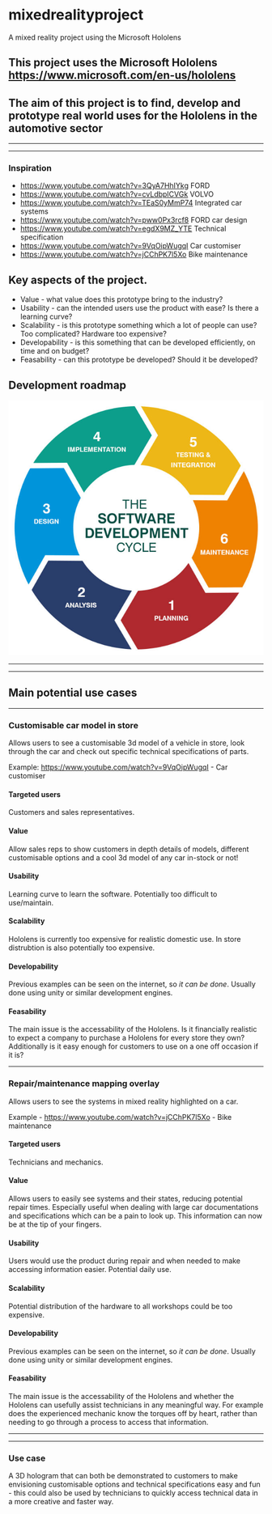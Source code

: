 # mixedrealityproject

A mixed reality project using the Microsoft Hololens

## This project uses the Microsoft Hololens https://www.microsoft.com/en-us/hololens

## The aim of this project is to find, develop and prototype real world uses for the Hololens in the automotive sector

---
---

### Inspiration 

* https://www.youtube.com/watch?v=3QyA7HhIYkg FORD
* https://www.youtube.com/watch?v=cvLdbpICVGk VOLVO
* https://www.youtube.com/watch?v=TEaS0yMmP74 Integrated car systems
* https://www.youtube.com/watch?v=pww0Px3rcf8 FORD car design 
* https://www.youtube.com/watch?v=egdX9MZ_YTE Technical specification 
* https://www.youtube.com/watch?v=9VqOipWugqI Car customiser 
* https://www.youtube.com/watch?v=jCChPK7l5Xo Bike maintenance 

## Key aspects of the project. 

* Value - what value does this prototype bring to the industry?
* Usability - can the intended users use the product with ease? Is there a learning curve? 
* Scalability - is this prototype something which a lot of people can use? Too complicated? Hardware too expensive? 
* Developability - is this something that can be developed efficiently, on time and on budget? 
* Feasability - can this prototype be developed? Should it be developed?

## Development roadmap 

![development roadmap](images/roadmap.jpg) 

---
---

## Main potential use cases 

---

### Customisable car model in store 

Allows users to see a customisable 3d model of a vehicle in store, look through the car and check out specific technical specifications of parts. 

Example: https://www.youtube.com/watch?v=9VqOipWugqI - Car customiser 

#### Targeted users

Customers and sales representatives. 

#### Value 

Allow sales reps to show customers in depth details of models, different customisable options and a cool 3d model of any car in-stock or not!

#### Usability 

Learning curve to learn the software. Potentially too difficult to use/maintain. 

#### Scalability 

Hololens is currently too expensive for realistic domestic use. In store distrubtion is also potentially too expensive. 

#### Developability 

Previous examples can be seen on the internet, so *it can be done*. Usually done using unity or similar development engines. 

#### Feasability

The main issue is the accessability of the Hololens. Is it financially realistic to expect a company to purchase a Hololens for every store they own? Additionally is it easy enough for customers to use on a one off occasion if it is? 

---

### Repair/maintenance mapping overlay 

Allows users to see the systems in mixed reality highlighted on a car. 

Example - https://www.youtube.com/watch?v=jCChPK7l5Xo - Bike maintenance 

#### Targeted users

Technicians and mechanics.  

#### Value 

Allows users to easily see systems and their states, reducing potential repair times. Especially useful when dealing with large car documentations and specifications which can be a pain to look up. This information can now be at the tip of your fingers. 

#### Usability 

Users would use the product during repair and when needed to make accessing information easier. Potential daily use. 

#### Scalability 

Potential distribution of the hardware to all workshops could be too expensive.

#### Developability 

Previous examples can be seen on the internet, so *it can be done*. Usually done using unity or similar development engines. 

#### Feasability

The main issue is the accessability of the Hololens and whether the Hololens can usefully assist technicians in any meaningful way. For example does the experienced mechanic know the torques off by heart, rather than needing to go through a process to access that information. 

---
---

### Use case 

A 3D hologram that can both be demonstrated to customers to make envisioning customisable options and technical specifications easy and fun - this could also be used by technicians to quickly access technical data in a more creative and faster way. 

